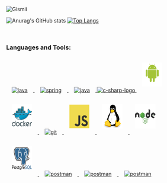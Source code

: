 
<div>


<p align="left"> <img src="https://komarev.com/ghpvc/?username=Gismii&label=Profile%20views&color=0e75b6&style=flat" alt="Gismii" /> </p>

  
  ![Anurag's GitHub stats](https://github-readme-stats.vercel.app/api?username=Gismii&show_icons=true&theme=highcontrast)
[![Top Langs](https://github-readme-stats.vercel.app/api/top-langs/?username=Gismii&layout=compact)](https://github.com/Gismii/github-readme-stats)

  </div>
  

  

 <div style="display: inline_block"><br>


 <h3 align="left">Languages and Tools:</h3>

<p align="left">
   <a href="https://www.java.com" target="_blank" rel="noreferrer">
    <img src="https://cdn.jsdelivr.net/gh/devicons/devicon/icons/java/java-original-wordmark.svg" alt="java" width="65" height="75" vspace="15" hspace="15"/>
  </a>
<a href="https://spring.io/" target="_blank" rel="noreferrer">
    <img src="https://cdn.jsdelivr.net/gh/devicons/devicon/icons/spring/spring-original-wordmark.svg" alt="spring" width="55" height="65" vspace="15" hspace="15"/>
  </a>
 <a href="https://www.java.com" target="_blank" rel="noreferrer">
    <img src="https://cdn.jsdelivr.net/gh/devicons/devicon/icons/php/php-original.svg" alt="java" width="65" height="75" vspace="15" hspace="15"/>
  </a>
   
  <a href="https://spring.io/" target="_blank" rel="noreferrer">
    <img width="64" height="64" src="https://img.icons8.com/nolan/64/c-sharp-logo.png" alt="c-sharp-logo"/>
  </a>
  <a href="https://developer.android.com" target="_blank" rel="noreferrer">
    <img src="https://raw.githubusercontent.com/devicons/devicon/master/icons/android/android-original-wordmark.svg" alt="android" width="55" height="65" vspace="15" hspace="15"/>
  </a>
  <a href="https://www.docker.com/" target="_blank" rel="noreferrer">
    <img src="https://raw.githubusercontent.com/devicons/devicon/master/icons/docker/docker-original-wordmark.svg" alt="docker" width="55" height="65" vspace="15" hspace="15"/>
  </a>
  <a href="https://git-scm.com/" target="_blank" rel="noreferrer">
    <img src="https://www.vectorlogo.zone/logos/git-scm/git-scm-icon.svg" alt="git" width="55" height="65" vspace="15" hspace="15"/>
  </a>
 
  <a href="https://developer.mozilla.org/en-US/docs/Web/JavaScript" target="_blank" rel="noreferrer">
    <img src="https://raw.githubusercontent.com/devicons/devicon/master/icons/javascript/javascript-original.svg" alt="javascript" width="55" height="65" vspace="15" hspace="15"/>
  </a>
  <a href="https://www.linux.org/" target="_blank" rel="noreferrer">
    <img src="https://raw.githubusercontent.com/devicons/devicon/master/icons/linux/linux-original.svg" alt="linux" width="55" height="65" vspace="15" hspace="15"/>
  </a>
  <a href="https://nodejs.org" target="_blank" rel="noreferrer">
    <img src="https://raw.githubusercontent.com/devicons/devicon/master/icons/nodejs/nodejs-original-wordmark.svg" alt="nodejs" width="55" height="65" vspace="15" hspace="15"/>
  </a>
  <a href="https://www.postgresql.org" target="_blank" rel="noreferrer">
    <img src="https://raw.githubusercontent.com/devicons/devicon/master/icons/postgresql/postgresql-original-wordmark.svg" alt="postgresql" width="55" height="65" vspace="15" hspace="15"/>
  </a>
  <a href="https://postman.com" target="_blank" rel="noreferrer">
    <img src="https://www.vectorlogo.zone/logos/getpostman/getpostman-icon.svg" alt="postman" width="45" height="45" vspace="15" hspace="15"/>
            
  </a>

  <a href="https://postman.com" target="_blank" rel="noreferrer">
    <img src="https://cdn.jsdelivr.net/gh/devicons/devicon/icons/vscode/vscode-original-wordmark.svg" alt="postman" width="45" height="45" vspace="15" hspace="15"/>
            
  </a>
 
  <a href="https://postman.com" target="_blank" rel="noreferrer">
    <img src="https://cdn.jsdelivr.net/gh/devicons/devicon/icons/react/react-original-wordmark.svg" alt="postman" width="48" height="48" vspace="15" hspace="15"/>
            
  </a>

 
</p>
  
  
  </div>

<br />
<br />



  


  



  
  

  

  




